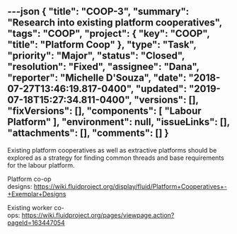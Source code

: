 ---json
{
  "title": "COOP-3",
  "summary": "Research into existing platform cooperatives",
  "tags": "COOP",
  "project": {
    "key": "COOP",
    "title": "Platform Coop"
  },
  "type": "Task",
  "priority": "Major",
  "status": "Closed",
  "resolution": "Fixed",
  "assignee": "Dana",
  "reporter": "Michelle D'Souza",
  "date": "2018-07-27T13:46:19.817-0400",
  "updated": "2019-07-18T15:27:34.811-0400",
  "versions": [],
  "fixVersions": [],
  "components": [
    "Labour Platform"
  ],
  "environment": null,
  "issueLinks": [],
  "attachments": [],
  "comments": []
}
---
Existing platform cooperatives as well as extractive platforms should be explored as a strategy for finding common threads and base requirements for the labour platform.

Platform co-op designs: <https://wiki.fluidproject.org/display/fluid/Platform+Cooperatives+-+Exemplar+Designs>

Existing worker co-ops: <https://wiki.fluidproject.org/pages/viewpage.action?pageId=163447054>

 

 

        